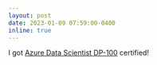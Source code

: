 ```yaml
---
layout: post
date: 2023-01-09 07:59:00-0400
inline: true
---
```


I got [Azure Data Scientist DP-100](https://learn.microsoft.com/en-us/certifications/exams/dp-100/) certified!